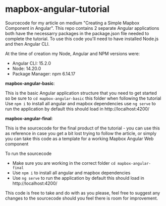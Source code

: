 # mapbox-angular-tutorial
 Sourcecode for my article on medium "Creating a Simple Mapbox Component in Angular". This repo contains 2 separate Angular applications both have the necessarry packages in the package.json file needed to complete the tutorial. To use this code you'll need to have installed Node.js and then Angular CLI. 

At the time of creation my Node, Angular and NPM versions were:
- Angular CLI: 15.2.0
- Node: 14.20.0
- Package Manager: npm 6.14.17
 
**mapbox-angular-basic**:

This is the basic Angular application structure that you need to get started so be sure to `cd mapbox-angular-basic` this folder when following the tutorial 
Use `npm i` to install all angular and mapbox dependencies
use `ng serve` to run the application by default this should load in http://localhost:4200/

**mapbox-angular-final**:

This is the sourcecode for the final product of the tutorial - you can use this as reference in case you get a bit lost trying to follow the article, or simply you can take this code as a template for a working Mapbox Angular Web component

To run the sourcecode
- Make sure you are working in the correct folder `cd mapbox-angular-final`
- Use `npm i` to install all angular and mapbox dependencies
- Use `ng serve` to run the application by default this should load in http://localhost:4200/

This code is free to take and do with as you please, feel free to suggest any changes to the sourcecode should you feel there is room for improvement.
